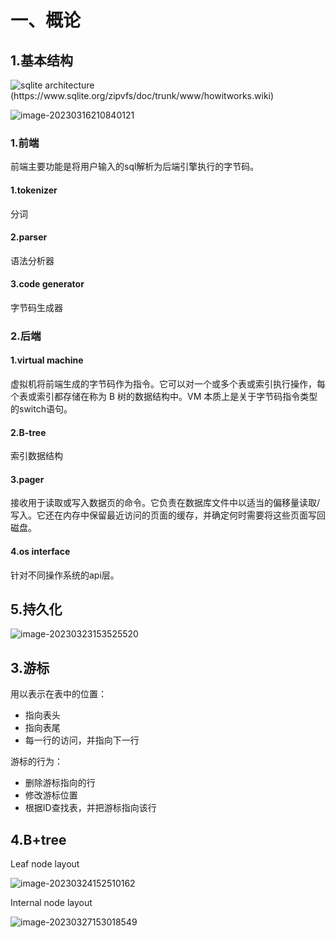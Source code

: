 # 一、概论

## 1.基本结构

![sqlite architecture (https://www.sqlite.org/zipvfs/doc/trunk/www/howitworks.wiki)](https://picgozz.oss-cn-beijing.aliyuncs.com/img/202303162014286.gif)

![image-20230316210840121](https://picgozz.oss-cn-beijing.aliyuncs.com/img/202303162108214.png)

### 1.前端

前端主要功能是将用户输入的sql解析为后端引擎执行的字节码。

#### 1.tokenizer

分词

#### 2.parser

语法分析器

#### 3.code generator

字节码生成器

### 2.后端

#### 1.virtual machine

虚拟机将前端生成的字节码作为指令。它可以对一个或多个表或索引执行操作，每个表或索引都存储在称为 B 树的数据结构中。VM 本质上是关于字节码指令类型的switch语句。

#### 2.B-tree

索引数据结构

#### 3.pager

接收用于读取或写入数据页的命令。它负责在数据库文件中以适当的偏移量读取/写入。它还在内存中保留最近访问的页面的缓存，并确定何时需要将这些页面写回磁盘。

#### 4.os interface

针对不同操作系统的api层。

## 5.持久化

![image-20230323153525520](https://picgozz.oss-cn-beijing.aliyuncs.com/img/202303231535642.png)



## 3.游标

用以表示在表中的位置：

- 指向表头
- 指向表尾
- 每一行的访问，并指向下一行



游标的行为：

- 删除游标指向的行
- 修改游标位置
- 根据ID查找表，并把游标指向该行



## 4.B+tree

Leaf node layout

![image-20230324152510162](https://picgozz.oss-cn-beijing.aliyuncs.com/img/202303241525365.png)



Internal node layout

![image-20230327153018549](https://picgozz.oss-cn-beijing.aliyuncs.com/img/202303271530759.png)